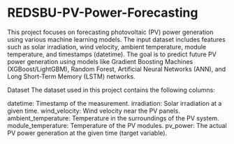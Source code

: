 # REDSBU-PV-Power-Forecasting

This project focuses on forecasting photovoltaic (PV) power generation using various machine learning models. The input dataset includes features such as solar irradiation, wind velocity, ambient temperature, module temperature, and timestamps (datetime). The goal is to predict future PV power generation using models like Gradient Boosting Machines (XGBoost/LightGBM), Random Forest, Artificial Neural Networks (ANN), and Long Short-Term Memory (LSTM) networks.

Dataset
The dataset used in this project contains the following columns:

datetime: Timestamp of the measurement.
irradiation: Solar irradiation at a given time.
wind_velocity: Wind velocity near the PV panels.
ambient_temperature: Temperature in the surroundings of the PV system.
module_temperature: Temperature of the PV modules.
pv_power: The actual PV power generation at the given time (target variable).
